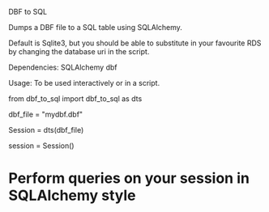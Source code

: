 DBF to SQL

Dumps a DBF file to a SQL table using SQLAlchemy.

Default is Sqlite3, but you should be able to substitute 
in your favourite RDS by changing the database uri in the
script.

Dependencies:
SQLAlchemy
dbf

Usage:
To be used interactively or in a script.

from dbf_to_sql import dbf_to_sql as dts

dbf_file = "mydbf.dbf"

Session = dts(dbf_file)

session = Session()

# Perform queries on your session in SQLAlchemy style

